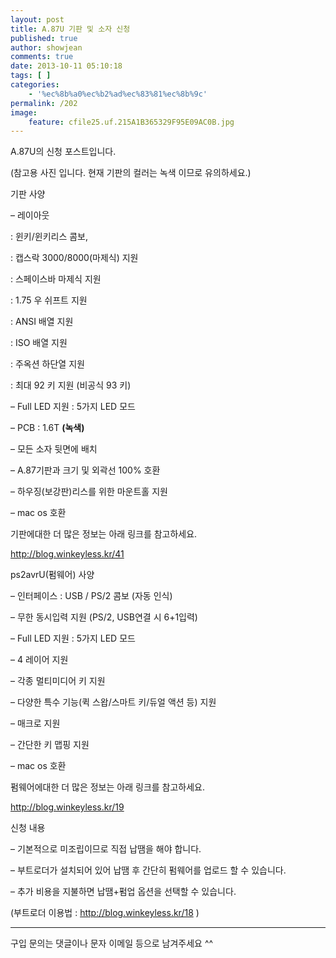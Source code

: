 ```yaml
---
layout: post
title: A.87U 기판 및 소자 신청
published: true
author: showjean
comments: true
date: 2013-10-11 05:10:18
tags: [ ]
categories:
    - '%ec%8b%a0%ec%b2%ad%ec%83%81%ec%8b%9c'
permalink: /202
image:
    feature: cfile25.uf.215A1B365329F95E09AC0B.jpg
---
```

A.87U의 신청 포스트입니다.








  (참고용 사진 입니다. 현재 기판의 컬러는 녹색&nbsp;이므로 유의하세요.)



  













기판 사양

&#8211; 레이아웃&nbsp;

: 윈키/윈키리스 콤보,&nbsp;

: 캡스락 3000/8000(마제식) 지원

: 스페이스바 마제식 지원

: 1.75 우 쉬프트 지원

: ANSI 배열 지원

: ISO 배열 지원

: 주옥션 하단열 지원

: 최대 92 키 지원 (비공식 93 키)



&#8211; Full LED 지원 : 5가지 LED 모드

&#8211; PCB : 1.6T **(녹색)**

&#8211; 모든 소자 뒷면에 배치

&#8211; A.87기판과 크기 및 외곽선 100% 호환

&#8211; 하우징(보강판)리스를 위한 마운트홀 지원

&#8211; mac os 호환





기판에대한 더 많은 정보는 아래 링크를 참고하세요.

http://blog.winkeyless.kr/41





ps2avrU(펌웨어) 사양&nbsp;

&#8211; 인터페이스 : USB / PS/2 콤보 (자동 인식)

&#8211; 무한 동시입력 지원 (PS/2, USB연결 시 6+1입력)

&#8211; Full LED 지원 : 5가지 LED 모드

&#8211; 4 레이어 지원

&#8211; 각종 멀티미디어 키 지원

&#8211; 다양한 특수 기능(퀵 스왑/스마트 키/듀얼 액션 등) 지원

&#8211; 매크로 지원

&#8211; 간단한 키 맵핑 지원

&#8211; mac os 호환





펌웨어에대한 더 많은 정보는 아래 링크를 참고하세요.

http://blog.winkeyless.kr/19





신청 내용

&#8211; 기본적으로 미조립이므로 직접 납땜을 해야 합니다.

&#8211; 부트로더가 설치되어 있어 납땜 후 간단히 펌웨어를 업로드 할 수 있습니다.

&#8211; 추가 비용을 지불하면 납땜+펌업 옵션을 선택할 수 있습니다.

(부트로더 이용법 : http://blog.winkeyless.kr/18 )



****



구입 문의는 댓글이나 문자 이메일 등으로 남겨주세요 ^^



